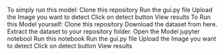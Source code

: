 To simply run this model:
Clone this repository
Run the gui.py file
Upload the Image you want to detect
Click on detect button
View results
To Run this Model yourself:
Clone this repository
Download the dataset from here.
Extract the dataset to your repository folder.
Open the Model jupyter notebool
Run this notebook
Run the gui.py file
Upload the Image you want to detect
Click on detect button
View results
